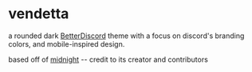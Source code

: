 # vendetta
a rounded dark [BetterDiscord](https://betterdiscord.app/) theme with a focus on discord's branding colors, and mobile-inspired design.

based off of [midnight](https://betterdiscord.app/theme/midnight) -- credit to its creator and contributors
